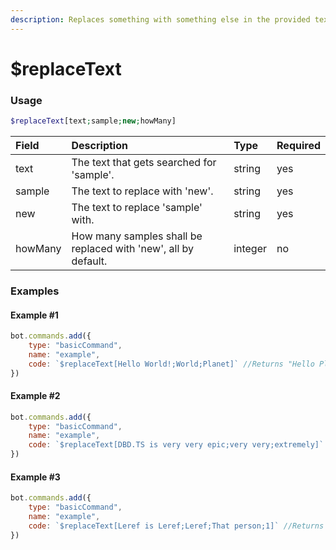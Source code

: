 ```yaml
---
description: Replaces something with something else in the provided text.
---
```

# $replaceText
### Usage
```php
$replaceText[text;sample;new;howMany]
```

| Field | Description | Type | Required |
| :--- | :--- | :--- | :--- |
| text | The text that gets searched for 'sample'. | string | yes
| sample | The text to replace with 'new'. | string | yes
| new | The text to replace 'sample' with. | string | yes
| howMany | How many samples shall be replaced with 'new', all by default. | integer | no

### Examples
#### Example #1
```javascript
bot.commands.add({
    type: "basicCommand",
    name: "example",
    code: `$replaceText[Hello World!;World;Planet]` //Returns "Hello Planet!"
})
```

#### Example #2
```javascript
bot.commands.add({
    type: "basicCommand",
    name: "example",
    code: `$replaceText[DBD.TS is very very epic;very very;extremely]` //Returns "DBD.TS is extremely epic"
})
```

#### Example #3
```javascript
bot.commands.add({
    type: "basicCommand",
    name: "example",
    code: `$replaceText[Leref is Leref;Leref;That person;1]` //Returns "That person is Leref"
})
```

